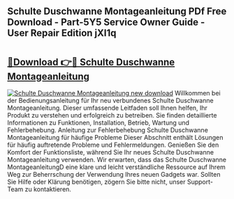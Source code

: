 ## Schulte Duschwanne Montageanleitung PDf Free Download - Part-5Y5 Service Owner Guide - User Repair Edition jXI1q

# <h2><a href="http://df83ue.blite.top/?on=Schulte+Duschwanne+Montageanleitung">🔗Download 👉🔴 Schulte Duschwanne Montageanleitung</a></h2>

[![Schulte Duschwanne Montageanleitung new download](https://i.imgur.com/lujVjoI.png)](http://df83ue.blite.top/?on=Schulte+Duschwanne+Montageanleitung)
Willkommen bei der Bedienungsanleitung für Ihr neu verbundenes Schulte Duschwanne Montageanleitung. Dieser umfassende Leitfaden soll Ihnen helfen, Ihr Produkt zu verstehen und erfolgreich zu betreiben. Sie finden detaillierte Informationen zu Funktionen, Installation, Betrieb, Wartung und Fehlerbehebung. Anleitung zur Fehlerbehebung Schulte Duschwanne Montageanleitung für häufige Probleme Dieser Abschnitt enthält Lösungen für häufig auftretende Probleme und Fehlermeldungen. Genießen Sie den Komfort der Funktionsliste, während Sie Ihr neues Schulte Duschwanne Montageanleitung verwenden. Wir erwarten, dass das Schulte Duschwanne MontageanleitungD eine klare und leicht verständliche Ressource auf Ihrem Weg zur Beherrschung der Verwendung Ihres neuen Gadgets war. Sollten Sie Hilfe oder Klärung benötigen, zögern Sie bitte nicht, unser Support-Team zu kontaktieren.
